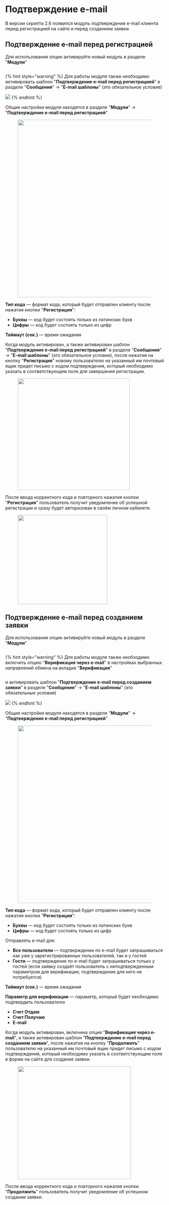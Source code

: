 # Подтверждение e-mail

В версии скрипта 2.6 появился модуль подтверждения e-mail клиента перед регистрацией на сайте и перед созданием заявки.

## Подтверждение e-mail перед регистрацией

Для использования опции активируйте новый модуль в разделе "**Модули**"

<figure><img src="../../.gitbook/assets/image (1865).png" alt=""><figcaption></figcaption></figure>

{% hint style="warning" %}
Для работы модуля также необходимо активировать шаблон "**Подтверждение e-mail перед регистрацией**" в разделе "**Сообщения**" -> "**E-mail шаблоны**" (это обязательное условие)

![](<../../.gitbook/assets/image (1877).png>)
{% endhint %}

Общие настройки модуля находятся в разделе "**Модули**" -> "**Подтверждение e-mail перед регистрацией**"

<figure><img src="../../.gitbook/assets/image (1867).png" alt="" width="563"><figcaption></figcaption></figure>

**Тип кода** — формат кода, который будет отправлен клиенту после нажатия кнопки "**Регистрация**":

* **Буквы** — код будет состоять только из латинских букв
* **Цифры** — код будет состоять только из цифр

**Таймаут (сек.)** — время ожидания

Когда модуль активирован, а также активирован шаблон "**Подтверждение e-mail перед регистрацией**" в разделе "**Сообщения**" -> "**E-mail шаблоны**" (это обязательное условие), после нажатия на кнопку "**Регистрация**" новому пользователю на указанный им почтовый ящик придет письмо с кодом подтверждения, который необходимо указать в соответствующем поле для завершения регистрации.

<figure><img src="../../.gitbook/assets/image (1864).png" alt="" width="354"><figcaption></figcaption></figure>

После ввода корректного кода и повторного нажатия кнопки "**Регистрация**" пользователь получит уведомление об успешной регистрации и сразу будет авторизован в своём личном кабинете.

<figure><img src="../../.gitbook/assets/image (1868).png" alt="" width="283"><figcaption></figcaption></figure>

## Подтверждение e-mail перед созданием заявки

Для использования опции активируйте новый модуль в разделе "**Модули**"

<figure><img src="../../.gitbook/assets/image (1870).png" alt=""><figcaption></figcaption></figure>

{% hint style="warning" %}
Для работы модуля также необходимо включить опцию "**Верификация через e-mail**" в настройках выбранных направлений обмена на вкладке "**Верификация**"

<img src="../../.gitbook/assets/image (1873).png" alt="" data-size="original">

и активировать шаблон "**Подтверждение e-mail перед созданием заявки**" в разделе "**Сообщения**" -> "**E-mail шаблоны**" (это обязательные условия)

![](<../../.gitbook/assets/image (1875).png>)
{% endhint %}

Общие настройки модуля находятся в разделе "**Модули**" -> "**Подтверждение e-mail перед регистрацией**"

<figure><img src="../../.gitbook/assets/image (1872).png" alt="" width="563"><figcaption></figcaption></figure>

**Тип кода** — формат кода, который будет отправлен клиенту после нажатия кнопки "**Регистрация**":

* **Буквы** — код будет состоять только из латинских букв
* **Цифры** — код будет состоять только из цифр

Отправлять e-mail для:

* **Все пользователи** — подтверждение по e-mail будет запрашиваться как уже у зарегистрированных пользователей, так и у гостей
* **Гости** — подтверждение по e-mail будет запрашиваться только у гостей (если заявку создаёт пользователь с неподтвержденным параметром для верификации, подтверждение для него не потребуется)

**Таймаут (сек.)** — время ожидания

**Параметр для верификации** — параметр, который будет необходимо подтвердить пользователю

* **Счет Отдаю**
* **Счет Получаю**
* **E-mail**

Когда модуль активирован, включена опция "**Верификация через e-mail**", а также активирован шаблон "**Подтверждение e-mail перед созданием заявки**", после нажатия на кнопку "**Продолжить**" пользователю на указанный им почтовый ящик придет письмо с кодом подтверждения, который необходимо указать в соответствующем поле в форме на сайте для создания заявки.

<figure><img src="../../.gitbook/assets/image (1874).png" alt="" width="358"><figcaption></figcaption></figure>

После ввода корректного кода и повторного нажатия кнопки "**Продолжить**" пользователь получит уведомление об успешном создании заявки.
